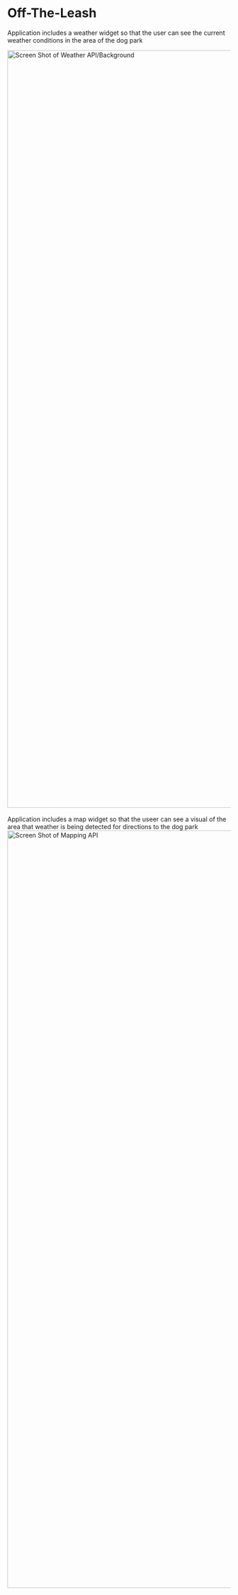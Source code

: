 # Off-The-Leash

Application includes a weather widget so that the user can see the current weather conditions in the area of the dog park

<img width="1706" alt="Screen Shot of Weather API/Background" src="https://user-images.githubusercontent.com/105763252/180618945-bf2dd397-d348-4cb5-9f65-9b381f4a547f.png">
<br><br>
Application includes a map widget so that the useer can see a visual of the area that weather is being detected for directions to the dog park
<img width =1706 alt="Screen Shot of Mapping API" src="https://cdn.discordapp.com/attachments/999093865204166740/1000836567801282631/unknown.png">


